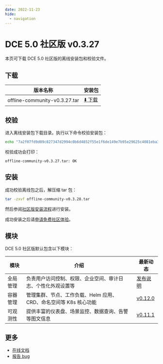 ```yaml
---
date: 2022-11-23
hide:
  - navigation
---
```


# DCE 5.0 社区版 v0.3.27

本页可下载 DCE 5.0 社区版的离线安装包和校验文件。

## 下载

| 版本名称                      | 安装包                                                                                                         |
| ----------------------------- | -------------------------------------------------------------------------------------------------------------- |
| offline-community-v0.3.27.tar | [:arrow_down: 下载](https://proxy-qiniu-download-public.daocloud.io/DaoCloud_Enterprise/dce5/offline-community-v0.3.27.tar) |

## 校验

进入离线安装包下载目录。执行以下命令校验安装包：

```sh
echo "7a2f07fd9d09c827347d2994c0b6d4852f55e1f6de149e7b95e29625c4081eba3d415d3dbb261d226d8179c3251ac8e67c2de898d3eb6a58ff218f79fd31d42e  offline-community-v0.3.27.tar" | sha512sum -c
```

校验成功会打印：

```none
offline-community-v0.3.27.tar: OK
```

## 安装

成功校验离线包之后，解压缩 tar 包：

```sh
tar -zxvf offline-community-v0.3.28.tar
```

然后参阅[社区版安装流程](../../install/community/k8s/online.md#_2)进行安装。

成功安装之后请[申请免费社区体验](../../dce/license0.md)。

## 模块

DCE 5.0 社区版默认包含以下模块：

| 模块     | 介绍                                                              | 最新动态                                                      |
| -------- | ----------------------------------------------------------------- | ------------------------------------------------------------- |
| 全局管理 | 负责用户访问控制、权限、企业空间、审计日志、个性化外观设置等      | [发布说明](../../dce/dce-rn/20230630.md#_4)                         |
| 容器管理 | 管理集群、节点、工作负载、Helm 应用、CRD、命名空间等 K8s 核心功能 | [v0.12.0](../../kpanda/intro/release-notes.md#v0120) |
| 可观测性 | 提供丰富的仪表盘、场景监控、数据查询、告警等图文信息              | [v0.11.1](../../insight/intro/releasenote.md#v0111)  |

## 更多

- [在线文档](../../dce/index.md)
- [报告 bug](https://github.com/DaoCloud/DaoCloud-docs/issues)
